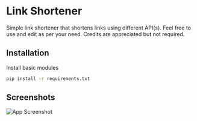 
# Link Shortener

Simple link shortener that shortens links using different API(s). Feel free to use and edit as per your need. Credits are appreciated but not required.
## Installation

Install basic modules

```bash
pip install -r requirements.txt
```
    
## Screenshots

![App Screenshot](https://cdn.discordapp.com/attachments/1004654007303819326/1005431640400609330/unknown.png)

